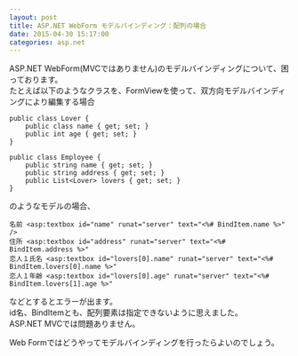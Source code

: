 ```yaml
---
layout: post
title: ASP.NET WebForm モデルバインディング：配列の場合
date: 2015-04-30 15:17:00
categories: asp.net
---
```

<p>ASP.NET WebForm(MVCではありません)のモデルバインディングについて、困っております。<br>
たとえば以下のようなクラスを、FormViewを使って、双方向モデルバインディングにより編集する場合</p>

<pre><code>public class Lover {
    public class name { get; set; }
    public int age { get; set; }
}

public class Employee {
    public string name { get; set; }
    public string address { get; set; }
    public List&lt;Lover&gt; lovers { get; set; }
}
</code></pre>

<p>のようなモデルの場合、</p>

<pre><code>名前 &lt;asp:textbox id="name" runat="server" text="&lt;%# BindItem.name %&gt;" /&gt;
住所 &lt;asp:textbox id="address" runat="server" text="&lt;%# BindItem.address %&gt;" 
恋人１氏名 &lt;asp:textbox id="lovers[0].name" runat="server" text="&lt;%# BindItem.lovers[0].name %&gt;"
恋人１年齢 &lt;asp:textbox id="lovers[0].age" runat="server" text="&lt;%# BindItem.lovers[1].age %&gt;"
</code></pre>

<p>などとするとエラーが出ます。<br>
id名、BindItemとも、配列要素は指定できないように思えました。<br>
ASP.NET MVCでは問題ありません。</p>

<p>Web Formではどうやってモデルバインディングを行ったらよいのでしょう。</p>
